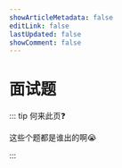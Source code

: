 ```yaml
---
showArticleMetadata: false
editLink: false
lastUpdated: false
showComment: false
---
```


# 面试题

::: tip 何来此页❓

这些个题都是谁出的啊😭

:::
